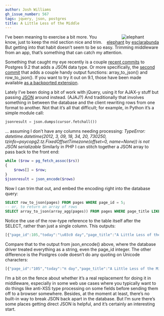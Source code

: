 ```yaml
---
author: Josh Williams
gh_issue_number: 567
tags: jquery, json, postgres
title: A Little Less of the Middle
---
```



<div class="separator" style="clear: both; text-align: center; float:right">
<img alt="elephant" border="0" src="https://joshwilliams.name/monitoring/5258954374_52b77c8090_m.jpg" style="clear: right"/>
<br/><a href="https://www.flickr.com/photos/34968534@N07/5258954374/">elephant</a> by <a href="https://www.flickr.com/photos/34968534@N07/">esclarabunda</a>
</div>

I’ve been meaning to exercise a bit more. You know, just to keep the mid section nice and trim. But getting into that habit doesn’t seem to be so easy. Trimming middleware from an app, that’s something that can catch my attention.

Something that caught my eye recently is a couple [recent commits](https://git.postgresql.org/gitweb/?p=postgresql.git;a=commitdiff;h=5384a73f98d9829725186a7b65bf4f8adb3cfaf1) to Postgres 9.2 that adds a JSON data type. Or more specifically, the [second commit](https://git.postgresql.org/gitweb/?p=postgresql.git;a=commitdiff;h=39909d1d39ae57c3a655fc7010e394e26b90fec9) that adds a couple handy output functions: array_to_json() and row_to_json(). If you want to try it out on 9.1, those have been made available [as a backported extension](https://web.archive.org/web/20120208114210/http://people.planetpostgresql.org/andrew/index.php?/archives/255-JSON-for-PG-9.2-...-and-now-for-9.1!.html).

Lately I’ve been doing a bit of work with jQuery, using it for AJAX-y stuff but passing [JSON](https://www.json.org/) around instead. (AJAJ?) And traditionally that involves something in between the database and the client rewriting rows from one format to another. Not that it’s all that difficult; for example, in Python it’s a simple module call:

```python
jsonresult = json.dumps(cursor.fetchall())
```

... assuming I don’t have any columns needing processing: *TypeError: datetime.datetime(2012, 3, 09, 18, 34, 20, 730250, tzinfo=psycopg2.tz.FixedOffsetTimezone(offset=0, name=None)) is not JSON serializable* Similarly in PHP I can stitch together a JSON array to pass back to the front end:

```php
while ($row = pg_fetch_assoc($rs))
{
    $rows[] = $row;
}
$jsonresult = json_encode($rows)
```

Now I can trim that out, and embed the encoding right into the database query:

```sql
SELECT row_to_json(pages) FROM pages WHERE page_id = 5;
-- or, to return an array of rows
SELECT array_to_json(array_agg(pages)) FROM pages WHERE page_title LIKE 'A Little Less%';
```

Notice the use of the row-type reference to the table itself after the SELECT, rather than just a single column. This outputs:

```javascript
[{"page_id":105,"today":"\u03c0 day","page_title":"A Little Less of the Middle","contents":"I've been meaning to exercise a bit more.  You...","published_on":"2012-03-15 03:30:00+00"}]
```

Compare that to the output from json_encode() above, where the database driver treated everything as a string, even the page_id integer. The other difference is the Postgres code doesn’t do any quoting on Unicode characters:

```javascript
[{"page_id":"105","today":"π day","page_title":"A Little Less of the Middle","contents":"I've been meaning to exercise a bit more.  You...","published_on":"2012-03-15 03:30:00+00"}]
```

I’m a bit on the fence about whether it’s a real replacement for doing it in middleware, especially in some web use cases where you typically want to do things like anti-XSS type processing on some fields before sending them off to a browser somewhere. Besides, at the moment at least, there’s no built-in way to break JSON back apart in the database. But I’m sure there’s some places getting direct JSON is helpful, and it’s certainly an interesting start.


